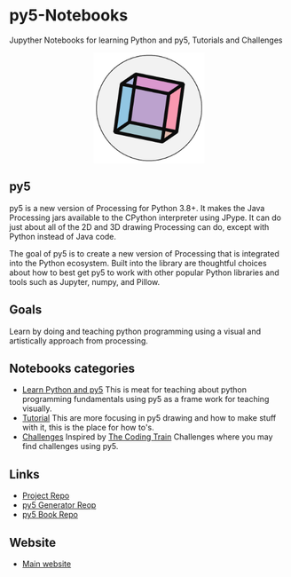 # py5-Notebooks

Jupyther Notebooks for learning Python and py5, Tutorials and Challenges

<p align="center">
    <picture><img align="middle" src="img/logo_512x512.png"  width="200" /></picture>
</p>

## py5

py5 is a new version of Processing for Python 3.8+. It makes the Java Processing jars
available to the CPython interpreter using JPype. It can do just about all of the 2D and
3D drawing Processing can do, except with Python instead of Java code.

The goal of py5 is to create a new version of Processing that is integrated into the
Python ecosystem. Built into the library are thoughtful choices about how to best get
py5 to work with other popular Python libraries and tools such as Jupyter, numpy, and
Pillow.

## Goals

Learn by doing and teaching python programming using a visual and artistically approach from processing.

## Notebooks categories

* [Learn Python and py5](./categories/learning_python_py5/) This is meat for teaching about python programming fundamentals using py5 as a frame work for teaching visually.
* [Tutorial](./categories/tutorials/) This are more focusing in py5 drawing and how to make stuff with it, this is the place for how to's.
* [Challenges](./categories/challenges/) Inspired by [The Coding Train](https://github.com/CodingTrain/Coding-Challenges) Challenges where you may find challenges using py5.

## Links

* [Project Repo](https://github.com/py5coding)
* [py5 Generator Reop](https://github.com/py5coding)
* [py5 Book Repo](https://github.com/py5coding/py5book)

## Website

* [Main website](http://py5.ixora.io/)
